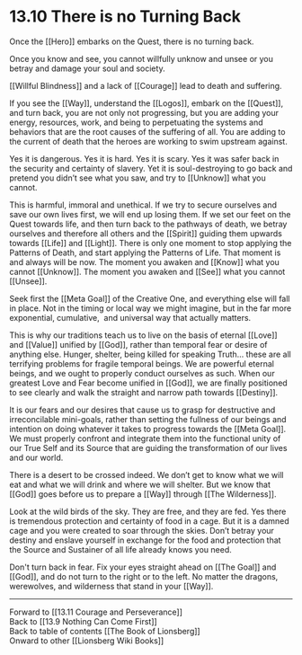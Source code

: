 # 13.10 There is no Turning Back

Once the [[Hero]] embarks on the Quest, there is no turning back.

Once you know and see, you cannot willfully unknow and unsee or you betray and damage your soul and society.

[[Willful Blindness]] and a lack of [[Courage]] lead to death and suffering.

If you see the [[Way]], understand the [[Logos]], embark on the [[Quest]], and turn back, you are not only not progressing, but you are adding your energy, resources, work, and being to perpetuating the systems and behaviors that are the root causes of the suffering of all. You are adding to the current of death that the heroes are working to swim upstream against.

Yes it is dangerous. Yes it is hard. Yes it is scary. Yes it was safer back in the security and certainty of slavery. Yet it is soul-destroying to go back and pretend you didn’t see what you saw, and try to [[Unknow]] what you cannot.

This is harmful, immoral and unethical. If we try to secure ourselves and save our own lives first, we will end up losing them. If we set our feet on the Quest towards life, and then turn back to the pathways of death, we betray ourselves and therefore all others and the [[Spirit]] guiding them upwards towards [[Life]] and [[Light]]. There is only one moment to stop applying the Patterns of Death, and start applying the Patterns of Life. That moment is and always will be now. The moment you awaken and [[Know]] what you cannot [[Unknow]]. The moment you awaken and [[See]] what you cannot [[Unsee]]. 

Seek first the [[Meta Goal]] of the Creative One, and everything else will fall in place. Not in the timing or local way we might imagine, but in the far more exponential, cumulative,  and universal way that actually matters.

This is why our traditions teach us to live on the basis of eternal [[Love]] and [[Value]] unified by [[God]], rather than temporal fear or desire of anything else. Hunger, shelter, being killed for speaking Truth… these are all terrifying problems for fragile temporal beings. We are powerful eternal beings, and we ought to properly conduct ourselves as such. When our greatest Love and Fear become unified in [[God]], we are finally positioned to see clearly and walk the straight and narrow path towards [[Destiny]]. 

It is our fears and our desires that cause us to grasp for destructive and irreconcilable mini-goals, rather than setting the fullness of our beings and intention on doing whatever it takes to progress towards the [[Meta Goal]]. We must properly confront and integrate them into the functional unity of our True Self and its Source that are guiding the transformation of our lives and our world.

There is a desert to be crossed indeed. We don’t get to know what we will eat and what we will drink and where we will shelter. But we know that [[God]] goes before us to prepare a [[Way]] through [[The Wilderness]]. 

Look at the wild birds of the sky. They are free, and they are fed. Yes there is tremendous protection and certainty of food in a cage. But it is a damned cage and you were created to soar through the skies. Don’t betray your destiny and enslave yourself in exchange for the food and protection that the Source and Sustainer of all life already knows you need.

Don't turn back in fear. Fix your eyes straight ahead on [[The Goal]] and [[God]], and do not turn to the right or to the left. No matter the dragons, werewolves, and wilderness that stand in your [[Way]]. 

___

Forward to [[13.11 Courage and Perseverance]]  
Back to [[13.9 Nothing Can Come First]]  
Back to table of contents [[The Book of Lionsberg]]  
Onward to other [[Lionsberg Wiki Books]]  
